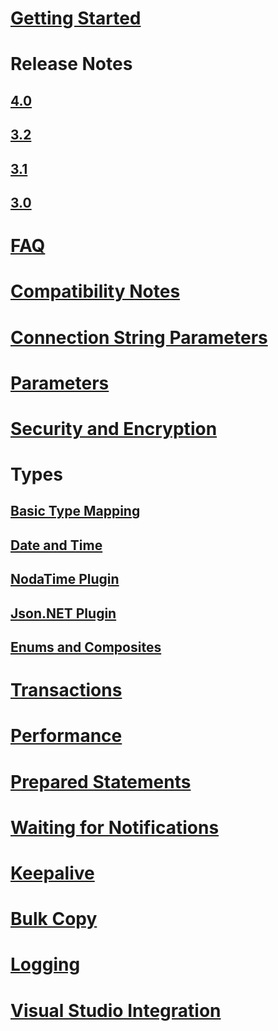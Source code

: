 ﻿# [Getting Started](index.md)
# Release Notes
## [4.0](release-notes/4.0.md)
## [3.2](release-notes/3.2.md)
## [3.1](release-notes/3.1.md)
## [3.0](release-notes/3.0.md)
# [FAQ](faq.md)
# [Compatibility Notes](compatibility.md)
# [Connection String Parameters](connection-string-parameters.md)
# [Parameters](parameters.md)
# [Security and Encryption](security.md)
# Types
## [Basic Type Mapping](types/basic.md)
## [Date and Time](types/datetime.md)
## [NodaTime Plugin](types/nodatime.md)
## [Json.NET Plugin](types/jsonnet.md)
## [Enums and Composites](types/enums_and_composites.md)
# [Transactions](transactions.md)
# [Performance](performance.md)
# [Prepared Statements](prepare.md)
# [Waiting for Notifications](wait.md)
# [Keepalive](keepalive.md)
# [Bulk Copy](copy.md)
# [Logging](logging.md)
# [Visual Studio Integration](ddex.md)
